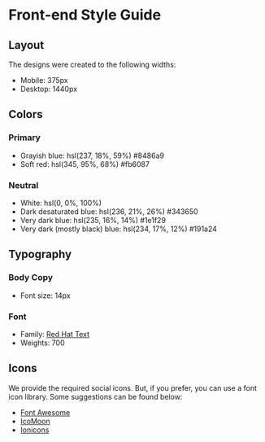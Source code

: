 # Front-end Style Guide

## Layout

The designs were created to the following widths:

- Mobile: 375px
- Desktop: 1440px

## Colors

### Primary

- Grayish blue: hsl(237, 18%, 59%)  #8486a9
- Soft red: hsl(345, 95%, 68%)  #fb6087

### Neutral

- White: hsl(0, 0%, 100%)
- Dark desaturated blue: hsl(236, 21%, 26%) #343650
- Very dark blue: hsl(235, 16%, 14%)    #1e1f29
- Very dark (mostly black) blue: hsl(234, 17%, 12%) #191a24

## Typography

### Body Copy
- Font size: 14px

### Font

- Family: [Red Hat Text](https://fonts.google.com/specimen/Red+Hat+Text)
- Weights: 700

## Icons

We provide the required social icons. But, if you prefer, you can use a font icon library. Some suggestions can be found below:

- [Font Awesome](https://fontawesome.com)
- [IcoMoon](https://icomoon.io)
- [Ionicons](https://ionicons.com)